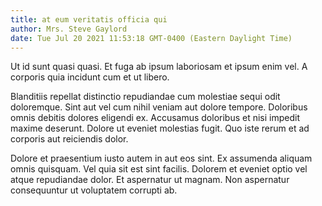 ```yaml
---
title: at eum veritatis officia qui
author: Mrs. Steve Gaylord
date: Tue Jul 20 2021 11:53:18 GMT-0400 (Eastern Daylight Time)
---
```

Ut id sunt quasi quasi. Et fuga ab ipsum laboriosam et ipsum enim vel. A corporis quia incidunt cum et ut libero.

 Blanditiis repellat distinctio repudiandae cum molestiae sequi odit doloremque. Sint aut vel cum nihil veniam aut dolore tempore. Doloribus omnis debitis dolores eligendi ex. Accusamus doloribus et nisi impedit maxime deserunt. Dolore ut eveniet molestias fugit. Quo iste rerum et ad corporis aut reiciendis dolor.

 Dolore et praesentium iusto autem in aut eos sint. Ex assumenda aliquam omnis quisquam. Vel quia sit est sint facilis. Dolorem et eveniet optio vel atque repudiandae dolor. Et aspernatur ut magnam. Non aspernatur consequuntur ut voluptatem corrupti ab.